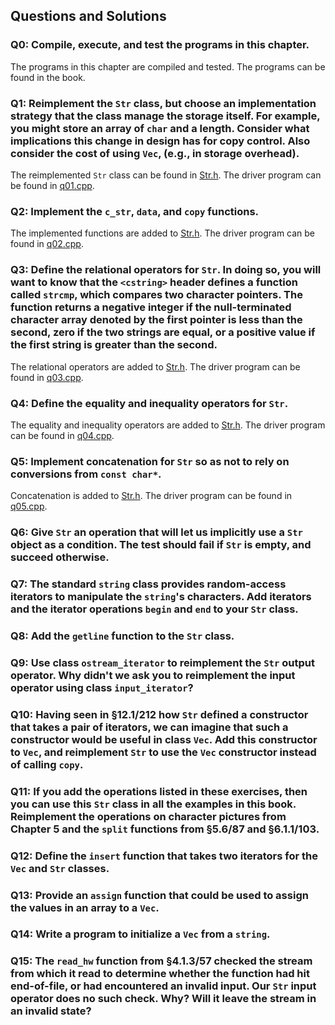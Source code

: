 ## Questions and Solutions

### Q0: Compile, execute, and test the programs in this chapter.
The programs in this chapter are compiled and tested. The programs can be found in the book.

### Q1: Reimplement the `Str` class, but choose an implementation strategy that the class manage the storage itself. For example, you might store an array of `char` and a length. Consider what implications this change in design has for copy control. Also consider the cost of using `Vec`, (e.g., in storage overhead).
The reimplemented `Str` class can be found in [Str.h](./Str.h). The driver program can be found in [q01.cpp](./q01.cpp).
### Q2: Implement the `c_str`, `data`, and `copy` functions.
The implemented functions are added to [Str.h](./Str.h). The driver program can be found in [q02.cpp](./q02.cpp).

### Q3: Define the relational operators for `Str`. In doing so, you will want to know that the `<cstring>` header defines a function called `strcmp`, which compares two character pointers. The function returns a negative integer if the null-terminated character array denoted by the first pointer is less than the second, zero if the two strings are equal, or a positive value if the first string is greater than the second.
The relational operators are added to [Str.h](./Str.h). The driver program can be found in [q03.cpp](./q03.cpp).

### Q4: Define the equality and inequality operators for `Str`.
The equality and inequality operators are added to [Str.h](./Str.h). The driver program can be found in [q04.cpp](./q04.cpp).

### Q5: Implement concatenation for `Str` so as not to rely on conversions from `const char*`.
Concatenation is added to [Str.h](./Str.h). The driver program can be found in [q05.cpp](./q05.cpp).

### Q6: Give `Str` an operation that will let us implicitly use a `Str` object as a condition. The test should fail if `Str` is empty, and succeed otherwise.

### Q7: The standard `string` class provides random-access iterators to manipulate the `string`'s characters. Add iterators and the iterator operations `begin` and `end` to your `Str` class.

### Q8: Add the `getline` function to the `Str` class.

### Q9: Use class `ostream_iterator` to reimplement the `Str` output operator. Why didn't we ask you to reimplement the input operator using class `input_iterator`?

### Q10: Having seen in §12.1/212 how `Str` defined a constructor that takes a pair of iterators, we can imagine that such a constructor would be useful in class `Vec`. Add this constructor to `Vec`, and reimplement `Str` to use the `Vec` constructor instead of calling `copy`.

### Q11: If you add the operations listed in these exercises, then you can use this `Str` class in all the examples in this book. Reimplement the operations on character pictures from Chapter 5 and the `split` functions from §5.6/87 and §6.1.1/103.

### Q12: Define the `insert` function that takes two iterators for the `Vec` and `Str` classes.

### Q13: Provide an `assign` function that could be used to assign the values in an array to a `Vec`.

### Q14: Write a program to initialize a `Vec` from a `string`.

### Q15: The `read_hw` function from §4.1.3/57 checked the stream from which it read to determine whether the function had hit end-of-file, or had encountered an invalid input. Our `Str` input operator does no such check. Why? Will it leave the stream in an invalid state?